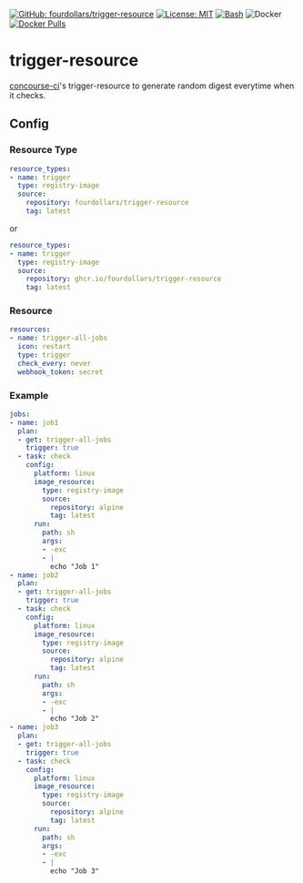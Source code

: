  [![GitHub: fourdollars/trigger-resource](https://img.shields.io/badge/GitHub-fourdollars%2Ftrigger%E2%80%90resource-darkgreen.svg)](https://github.com/fourdollars/trigger-resource/) [![License: MIT](https://img.shields.io/badge/License-MIT-blue.svg)](https://opensource.org/licenses/MIT) [![Bash](https://img.shields.io/badge/Language-Bash-red.svg)](https://www.gnu.org/software/bash/) ![Docker](https://github.com/fourdollars/trigger-resource/workflows/Docker/badge.svg) [![Docker Pulls](https://img.shields.io/docker/pulls/fourdollars/trigger-resource.svg)](https://hub.docker.com/r/fourdollars/trigger-resource/)
# trigger-resource
[concourse-ci](https://concourse-ci.org/)'s trigger-resource to generate random digest everytime when it checks.

## Config 

### Resource Type

```yaml
resource_types:
- name: trigger
  type: registry-image
  source:
    repository: fourdollars/trigger-resource
    tag: latest
```

or

```yaml
resource_types:
- name: trigger
  type: registry-image
  source:
    repository: ghcr.io/fourdollars/trigger-resource
    tag: latest
```

### Resource

```yaml
resources:
- name: trigger-all-jobs
  icon: restart
  type: trigger
  check_every: never
  webhook_token: secret
```

### Example

```yaml
jobs:
- name: job1
  plan:
  - get: trigger-all-jobs
    trigger: true
  - task: check
    config:
      platform: linux
      image_resource:
        type: registry-image
        source:
          repository: alpine
          tag: latest
      run:
        path: sh
        args:
        - -exc
        - |
          echo "Job 1"
- name: job2
  plan:
  - get: trigger-all-jobs
    trigger: true
  - task: check
    config:
      platform: linux
      image_resource:
        type: registry-image
        source:
          repository: alpine
          tag: latest
      run:
        path: sh
        args:
        - -exc
        - |
          echo "Job 2"
- name: job3
  plan:
  - get: trigger-all-jobs
    trigger: true
  - task: check
    config:
      platform: linux
      image_resource:
        type: registry-image
        source:
          repository: alpine
          tag: latest
      run:
        path: sh
        args:
        - -exc
        - |
          echo "Job 3"
```
